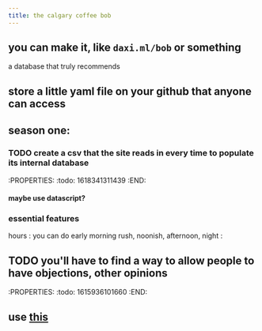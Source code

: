 ```yaml
---
title: the calgary coffee bob
---
```


## you can make it, like `daxi.ml/bob` or something
a database that truly recommends
## store a little yaml file on your github that anyone can access
## season one:
### TODO create a csv that the site reads in every time to populate its internal database
:PROPERTIES:
:todo: 1618341311439
:END:
#### maybe use datascript?
### essential features

hours
: you can do early morning rush, noonish, afternoon, night
:
## TODO you'll have to find a way to allow people to have objections, other opinions
:PROPERTIES:
:todo: 1615936101660
:END:

## use [this](https://github.com/earthstar-project/earthstar#Use-cases)
